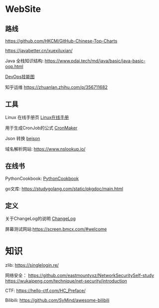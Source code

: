 # WebSite

## 路线

https://github.com/HKCM/GitHub-Chinese-Top-Charts

https://javabetter.cn/xuexiluxian/

Java 全栈知识结构: https://www.pdai.tech/md/java/basic/java-basic-oop.html

[DevOps技能图](https://devops.phodal.com/skilltree/devops-skilltree)

知乎运维 https://zhuanlan.zhihu.com/p/356711682

## 工具

Linux 在线手册页 [Linux在线手册](https://man7.org/linux/man-pages/index.html)

用于生成CronJob的公式 [CronMaker](http://www.cronmaker.com/?0)

Json 转换 [bejson](https://www.bejson.com/explore/index_new/)

域名解析网站: https://www.nslookup.io/

## 在线书

PythonCookbook: [PythonCookbook](https://python3-cookbook.readthedocs.io/zh_CN/latest/chapters/p01_data_structures_algorithms.html)

go文库: https://studygolang.com/static/pkgdoc/main.html

## 定义

关于ChangeLog的说明 [ChangeLog](https://keepachangelog.com/zh-CN/1.0.0/)

屏幕测试网站:https://screen.bmcx.com/#welcome


# 知识

zlib: https://singlelogin.re/

网络安全： https://github.com/eastmountyxz/NetworkSecuritySelf-study
https://wukaipeng.com/technique/net-security/introduction

CTF: https://hello-ctf.com/HC_Preface/

Bilibili: https://github.com/SyMind/awesome-bilibili


